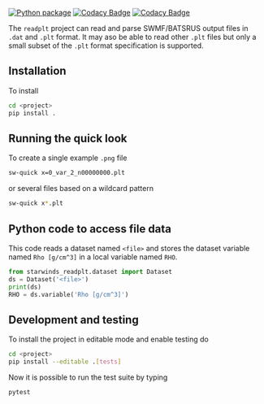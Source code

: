 [![Python package](https://github.com/svaberg/starwinds-readplt/actions/workflows/python-package.yml/badge.svg)](https://github.com/svaberg/starwinds-readplt/actions/workflows/python-package.yml)
[![Codacy Badge](https://app.codacy.com/project/badge/Grade/6236f7130d7f4b0caab5ee221430e74b)](https://www.codacy.com/gh/svaberg/starwinds-readplt/dashboard?utm_source=github.com&amp;utm_medium=referral&amp;utm_content=svaberg/starwinds-readplt&amp;utm_campaign=Badge_Grade)
[![Codacy Badge](https://app.codacy.com/project/badge/Coverage/6236f7130d7f4b0caab5ee221430e74b)](https://www.codacy.com/gh/svaberg/starwinds-readplt/dashboard?utm_source=github.com&utm_medium=referral&utm_content=svaberg/starwinds-readplt&utm_campaign=Badge_Coverage)

The `readplt` project can read and parse SWMF/BATSRUS output files in `.dat` and `.plt` format. It may aso be able to read other `.plt` files but only a small subset of the `.plt` format specification is supported.

## Installation

To install 

```bash
cd <project>
pip install .
```

## Running the quick look

To create a single example `.png` file

```bash
sw-quick x=0_var_2_n00000000.plt
```

or several files based on a wildcard pattern

```bash
sw-quick x*.plt
```

## Python code to access file data
This code reads a dataset named `<file>` and stores the dataset variable named `Rho [g/cm^3]` in a local variable named `RHO`.
```python
from starwinds_readplt.dataset import Dataset
ds = Dataset('<file>')
print(ds)
RHO = ds.variable('Rho [g/cm^3]')
```

## Development and testing

To install the project in editable mode and enable testing do

```bash
cd <project>
pip install --editable .[tests]
```

Now it is possible to run the test suite by typing

```bash
pytest
```
